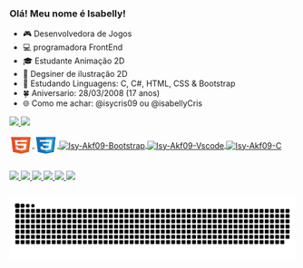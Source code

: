 ### Olá! Meu nome é Isabelly! 

- 🎮 Desenvolvedora de Jogos
- 💻 programadora FrontEnd
- 🎓 Estudante Animação 2D
- 🔸 Degsiner de ilustração 2D
- 🌸 Estudando Linguagens: C, C#, HTML, CSS & Bootstrap
- 🍀 Aniversario: 28/03/2008 (17 anos)
- 🌐 Como me achar: @isycris09 ou @isabellyCris


<div>
  <a href="https://beacons.ai/Isy-Akf09">
    <img height="180em" src="https://github-readme-stats.vercel.app/api?username=Isy-Akf09&show_icons=true&theme=date_night&include_all_commits=true&cont_private=true"/>
    <img height="170em" src="https://github-readme-stats.vercel.app/api/top-langs/?username=Isy-Akf09&layout=compact&lang_cont=16&theme=date_night"/>
</div>

<div style="display: inline_block"><br>
  <img align="center" alt="Isy-Akf09-HTML" height="30" width="40" src="https://raw.githubusercontent.com/devicons/devicon/master/icons/html5/html5-original.svg">
  <img align="center" alt="Isy-Akf09-CSS" height="30" width="40" src="https://raw.githubusercontent.com/devicons/devicon/master/icons/css3/css3-original.svg">
  <img align="center" alt="Isy-Akf09-Bootstrap" height="30" width="40" src="https://cdn.jsdelivr.net/gh/devicons/devicon/icons/bootstrap/bootstrap-original.svg" />
  <img align="center" alt="Isy-Akf09-Vscode" height="30" width="40" src="https://cdn.jsdelivr.net/gh/devicons/devicon/icons/vscode/vscode-original.svg" />
  <img align="center" alt="Isy-Akf09-C" height="30" width="40" src="https://cdn.jsdelivr.net/gh/devicons/devicon/icons/c/c-plain.svg" />
</div>

 ## 
 <div>
   <a href="https://wa.me/qr/A2F2TZ6LLIWFO1" target="_blank"><img src="https://img.shields.io/badge/WhatsApp-25D366?style=for-the-badge&logo=whatsapp&logoColor=white" />
   <a href="https://youtube.com/@static-memorys" target="_blank"><img src="https://img.shields.io/badge/YouTube-FF0000?style=for-the-badge&logo=youtube&logoColor=white" />
     <a href="https://instagram.com/isy_cris09/" target="_blank"><img src="https://img.shields.io/badge/Instagram-FF0000?style=for-the-badge&logo=Instagram&logoColor=white" />
   <img src="https://img.shields.io/badge/Notion-000000?style=for-the-badge&logo=notion&logoColor=white"/>
   <img src="https://img.shields.io/badge/Krita-203759?style=for-the-badge&logo=krita&logoColor=EEF37B"/>
   <img src="https://img.shields.io/badge/Adobe%20Photoshop-31A8FF?style=for-the-badge&logo=Adobe%20Photoshop&logoColor=blac"/>
 </div>

##
<picture>
  <source media="(prefers-color-scheme: dark)" srcset="https://raw.githubusercontent.com/Platane/snk/output/github-contribution-grid-snake-dark.svg">
  <source media="(prefers-color-scheme: light)" srcset="https://raw.githubusercontent.com/Platane/snk/output/github-contribution-grid-snake.svg">
  <img alt="github contribution grid snake animation" src="https://raw.githubusercontent.com/Platane/snk/output/github-contribution-grid-snake.svg">
</picture>

##
